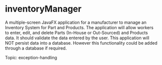 # inventoryManager


A multiple-screen JavaFX application for a manufacturer to manage an Inventory System for Part and Products. The application will allow workers to enter, edit, and delete Parts (In-House or Out-Sourced) and Products data. It should validate the data entered by the user. This application will NOT persist data into a database. However this functionality could be added through a  database if required. 

Topic: exception-handling
